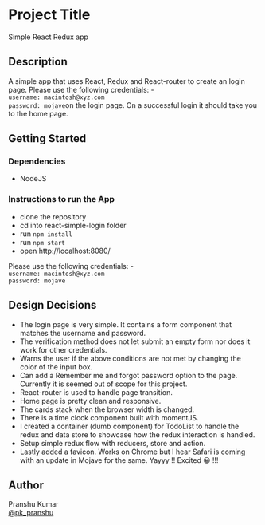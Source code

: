# Project Title

Simple React Redux app

## Description

A simple app that uses React, Redux and React-router to create an login page. Please use the following credentials: -  
`username: macintosh@xyz.com`  
`password: mojave`on the login page. On a successful login it should take you to the home page.

## Getting Started

### Dependencies

* NodeJS

### Instructions to run the App

* clone the repository
* cd into react-simple-login folder
* run `npm install`
* run `npm start`
* open http://localhost:8080/

Please use the following credentials: -  
`username: macintosh@xyz.com`  
`password: mojave`

## Design Decisions

* The login page is very simple. It contains a form component that matches the username and password.
* The verification method does not let submit an empty form nor does it work for other credentials.
* Warns the user if the above conditions are not met by changing the color of the input box.
* Can add a Remember me and forgot password option to the page. Currently it is seemed out of scope for this project.
* React-router is used to handle page transition.
* Home page is pretty clean and responsive.
* The cards stack when the browser width is changed.
* There is a time clock component built with momentJS.
* I created a container (dumb component) for TodoList to handle the redux and data store to showcase how the redux interaction is handled.
* Setup simple redux flow with reducers, store and action.
*  Lastly added a favicon. Works on Chrome but I hear Safari is coming with an update in Mojave for the same. Yayyy !! Excited 😀 !!!


## Author

Pranshu Kumar   
[@pk_pranshu](https://twitter.com/pk_pranshu)
